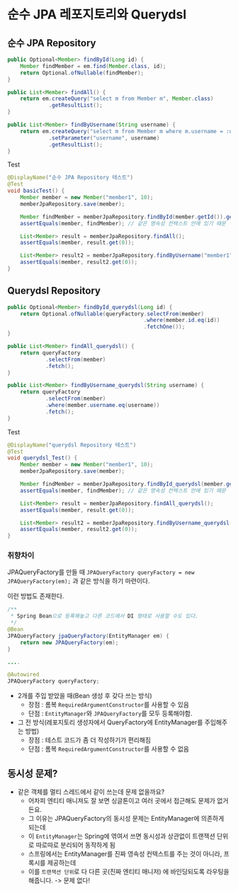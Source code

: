 # 순수 JPA 레포지토리와 Querydsl

## 순수 JPA Repository
```java
public Optional<Member> findById(Long id) {
    Member findMember = em.find(Member.class, id);
    return Optional.ofNullable(findMember);
}

public List<Member> findAll() {
    return em.createQuery("select m from Member m", Member.class)
             .getResultList();
}

public List<Member> findByUsername(String username) {
    return em.createQuery("select m from Member m where m.username = :username", Member.class)
             .setParameter("username", username)
             .getResultList();
}
```

Test
```java
@DisplayName("순수 JPA Repository 테스트")
@Test
void basicTest() {
    Member member = new Member("member1", 10);
    memberJpaRepository.save(member);

    Member findMember = memberJpaRepository.findById(member.getId()).get();
    assertEquals(member, findMember); // 같은 영속성 컨텍스트 안에 있기 때문

    List<Member> result = memberJpaRepository.findAll();
    assertEquals(member, result.get(0));

    List<Member> result2 = memberJpaRepository.findByUsername("member1");
    assertEquals(member, result2.get(0));
}
```

## Querydsl Repository
```java
public Optional<Member> findById_querydsl(Long id) {
    return Optional.ofNullable(queryFactory.selectFrom(member)
                                           .where(member.id.eq(id))
                                           .fetchOne());
}

public List<Member> findAll_querydsl() {
    return queryFactory
            .selectFrom(member)
            .fetch();
}

public List<Member> findByUsername_querydsl(String username) {
    return queryFactory
            .selectFrom(member)
            .where(member.username.eq(username))
            .fetch();
}
```


Test
```java
@DisplayName("querydsl Repository 테스트")
@Test
void querydsl_Test() {
    Member member = new Member("member1", 10);
    memberJpaRepository.save(member);

    Member findMember = memberJpaRepository.findById_querydsl(member.getId()).get();
    assertEquals(member, findMember); // 같은 영속성 컨텍스트 안에 있기 때문

    List<Member> result = memberJpaRepository.findAll_querydsl();
    assertEquals(member, result.get(0));

    List<Member> result2 = memberJpaRepository.findByUsername_querydsl("member1");
    assertEquals(member, result2.get(0));
}
```


### 취향차이
JPAQueryFactory를 만들 때
`JPAQueryFactory queryFactory = new JPAQueryFactory(em);` 과 같은 방식을 하기 마련이다.

이런 방법도 존재한다.
```java
/**
 * Spring Bean으로 등록해놓고 다른 코드에서 DI 형태로 사용할 수도 있다.
 */
@Bean
JPAQueryFactory jpaQueryFactory(EntityManager em) {
    return new JPAQueryFactory(em);
}

....

@Autowired
JPAQueryFactory queryFactory;
```

- 2개를 주입 받았을 때(Bean 생성 후 갖다 쓰는 방식)
    - 장점 : 롬복 `RequiredArgumentConstructor`를 사용할 수 있음
    - 단점 : `EntityManager`와 `JPAQueryFactory`를 모두 등록해야함.
- 그 전 방식(레포지토리 생성자에서 QueryFactory에 EntityManager를 주입해주는 방법)
    - 장점 : 테스트 코드가 좀 더 작성하기가 편리해짐
    - 단점 : 롬복 `RequiredArgumentConstructor`를 사용할 수 없음
    

## 동시성 문제?
- 같은 객체를 멀티 스레드에서 같이 쓰는데 문제 없을까요?
    - 어차피 엔티티 매니져도 잘 보면 싱글톤이고 여러 곳에서 접근해도 문제가 없거든요.
    - 그 이유는 JPAQueryFactory의 동시성 문제는 EntityManager에 의존하게 되는데
    - 이 `EntityManager`는 Spring에 엮여서 쓰면 동시성과 상관없이 트랜잭션 단위로 따로따로 분리되어 동작하게 됨
    - 스프링에서는 EntityManager를 진짜 영속성 컨텍스트를 주는 것이 아니라, 프록시를 제공하는데
    - 이를 `트랜잭션 단위`로 다 다른 곳(진짜 엔티티 매니저)
      에 바인딩되도록 라우팅을 해줍니다.
    -> 문제 없다!
      